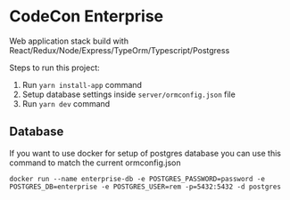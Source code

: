 # CodeCon Enterprise

Web application stack build with React/Redux/Node/Express/TypeOrm/Typescript/Postgress
        
Steps to run this project:

1. Run `yarn install-app` command
2. Setup database settings inside `server/ormconfig.json` file
3. Run `yarn dev` command

## Database

If you want to use docker for setup of postgres database you can use this command to match the current ormconfig.json

```shell
docker run --name enterprise-db -e POSTGRES_PASSWORD=password -e POSTGRES_DB=enterprise -e POSTGRES_USER=rem -p=5432:5432 -d postgres
```